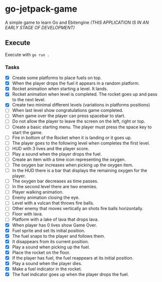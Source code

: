 # go-jetpack-game

A simple game to learn Go and Ebitengine *(THIS APPLICATION IS IN AN EARLY STAGE OF DEVELOPMENT)*

## Execute

Execute with `go run .`

### Tasks

- [x] Create some platforms to place fuels on top.
- [x] When the player drops the fuel it appears in a random platform.
- [x] Rocket animation when starting a level. It lands.
- [x] Rocket animation when level is completed. The rocket goes up and pass to the next level.
- [x] Create two minimal different levels (variations in platforms positions)
- [ ] When last level show congratulations game completed.
- [ ] When game over the player can press spacebar to start.
- [ ] Do not allow the player to leave the screen on the left, right or top.
- [ ] Create a basic starting menu. The player must press the space key to start the game.
- [ ] Fire in bottom of the Rocket when it is landing or it goes up.
- [ ] The player goes to the following level when completes the first level.
- [ ] HUD with 3 lives and the player score.
- [ ] Play a sound when the player drops the fuel.
- [ ] Create an item with a time icon representing the oxygen.
- [ ] The oxygen bar increases when picking up the oxygen item.
- [ ] In the HUD there is a bar that displays the remaining oxygen for the player.
- [ ] The oxygen bar decreases as time passes.
- [ ] In the second level there are two enemies.
- [ ] Player walking animation.
- [ ] Enemy animation closing the eye.
- [ ] Level with a vulcan that throws fire balls.
- [ ] Other enemy that moves vertically an shots fire balls horizontally.
- [ ] Floor with lava.
- [ ] Platform with a lake of lava that drops lava.
- [x] When player has 0 lives show Game Over.
- [x] Fuel sprite and set its initial position.
- [x] The fuel snaps to the player and follows them.
- [x] It disappears from its current position.
- [x] Play a sound when picking up the fuel.
- [x] Place the rocket on the floor.
- [x] If the player has fuel, the fuel reappears at its initial position.
- [x] Play a sound when the player dies.
- [x] Make a fuel indicator in the rocket.
- [x] The fuel indicator goes up when the player drops the fuel.
